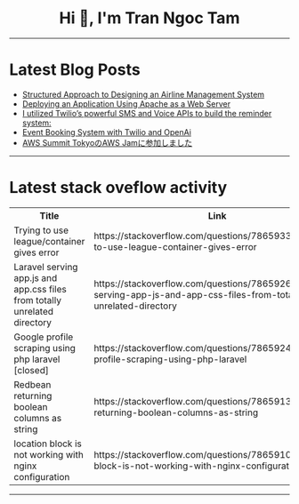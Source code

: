 <h1 align="center">Hi 👋, I'm Tran Ngoc Tam</h1>

---

# Latest Blog Posts 
<!-- BLOG-POST-LIST:START -->
- [Structured Approach to Designing an Airline Management System](https://dev.to/muhammad_salem/structured-approach-to-designing-an-airline-management-system-47if)
- [Deploying an Application Using Apache as a Web Server](https://dev.to/iaadidev/deploying-an-application-using-apache-as-a-web-server-1f9j)
- [I utilized Twilio’s powerful SMS and Voice APIs to build the reminder system:](https://dev.to/aditya_kushwaha_0a7aa61d6/i-utilized-twilios-powerful-sms-and-voice-apis-to-build-the-reminder-system-2bcc)
- [Event Booking System with Twilio and OpenAi](https://dev.to/toubielawbar/event-booking-system-with-twilio-and-openai-15m3)
- [AWS Summit TokyoのAWS Jamに参加しました](https://dev.to/regent0ro/aws-summit-tokyonoaws-jamnican-jia-simasita-50n7)
<!-- BLOG-POST-LIST:END -->

---

# Latest stack oveflow activity
<table>
  <tr><th>Title</th><th>Link</th></tr>
  <!-- STACKOVERFLOW:START --><tr><td>Trying to use league/container gives error</td><td>https://stackoverflow.com/questions/78659339/trying-to-use-league-container-gives-error</td></tr><tr><td>Laravel serving app.js and app.css files from totally unrelated directory</td><td>https://stackoverflow.com/questions/78659261/laravel-serving-app-js-and-app-css-files-from-totally-unrelated-directory</td></tr><tr><td>Google profile scraping using php laravel [closed]</td><td>https://stackoverflow.com/questions/78659247/google-profile-scraping-using-php-laravel</td></tr><tr><td>Redbean returning boolean columns as string</td><td>https://stackoverflow.com/questions/78659135/redbean-returning-boolean-columns-as-string</td></tr><tr><td>location block is not working with nginx configuration</td><td>https://stackoverflow.com/questions/78659100/location-block-is-not-working-with-nginx-configuration</td></tr><!-- STACKOVERFLOW:END -->
</table>

---


